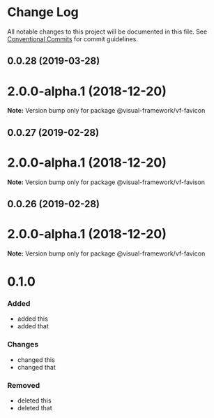# Change Log

All notable changes to this project will be documented in this file.
See [Conventional Commits](https://conventionalcommits.org) for commit guidelines.

## 0.0.28 (2019-03-28)



# 2.0.0-alpha.1 (2018-12-20)

**Note:** Version bump only for package @visual-framework/vf-favicon





## 0.0.27 (2019-02-28)



# 2.0.0-alpha.1 (2018-12-20)

**Note:** Version bump only for package @visual-framework/vf-favison





## 0.0.26 (2019-02-28)



# 2.0.0-alpha.1 (2018-12-20)

**Note:** Version bump only for package @visual-framework/vf-favicon





# 0.1.0

### Added
- added this
- added that

### Changes

- changed this
- changed that

### Removed

- deleted this
- deleted that
